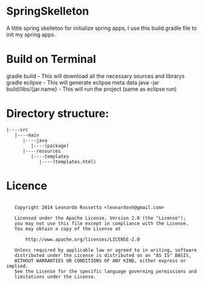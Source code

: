 SpringSkelleton
===============
A little spring skelleton for initialize spring apps, I use this build.gradle file to init my spring apps.


Build on Terminal
===============
gradle build - This will download all the necessary sources and librarys
gradle eclipse - This will generate eclipse meta data
java -jar build/libs/{jar.name} - This will run the project (same as eclipse run)

Directory structure:
===============
```
|----src
   |----main
      |----java
         |----(package)
      |----resources
         |----templates
            |----(templates.html)
```

Licence
===============
```

   Copyright 2014 Leonardo Rossetto <leonardoxh@gmail.com>

   Licensed under the Apache License, Version 2.0 (the "License");
   you may not use this file except in compliance with the License.
   You may obtain a copy of the License at

       http://www.apache.org/licenses/LICENSE-2.0

   Unless required by applicable law or agreed to in writing, software
   distributed under the License is distributed on an "AS IS" BASIS,
   WITHOUT WARRANTIES OR CONDITIONS OF ANY KIND, either express or implied.
   See the License for the specific language governing permissions and
   limitations under the License.
   
```
